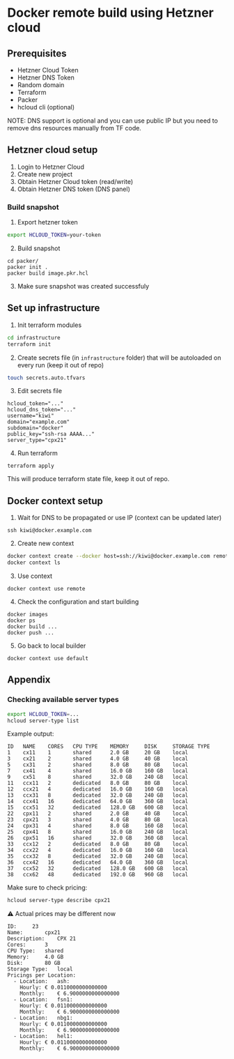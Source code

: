 # Docker remote build using Hetzner cloud

## Prerequisites

* Hetzner Cloud Token
* Hetzner DNS Token
* Random domain
* Terraform
* Packer
* hcloud cli (optional)

NOTE: DNS support is optional and you can use public IP but you need to remove dns resources manually from TF code.

## Hetzner cloud setup

1. Login to Hetzner Cloud
2. Create new project
3. Obtain Hetzner Cloud token (read/write)
4. Obtain Hetzner DNS token (DNS panel)

### Build snapshot

1. Export hetzner token

```sh
export HCLOUD_TOKEN=your-token
```

2. Build snapshot

```
cd packer/
packer init .
packer build image.pkr.hcl
```

3. Make sure snapshot was created successfuly

## Set up infrastructure

1. Init terraform modules

```sh
cd infrastructure
terraform init
```

2. Create secrets file (in `infrastructure` folder) that will be autoloaded on every run (keep it out of repo)

```sh
touch secrets.auto.tfvars
```

3. Edit secrets file

```
hcloud_token="..."
hcloud_dns_token="..."
username="kiwi"
domain="example.com"
subdomain="docker"
public_key="ssh-rsa AAAA..."
server_type="cpx21"
```

4. Run terraform

```
terraform apply
```

This will produce terraform state file, keep it out of repo.

## Docker context setup

1. Wait for DNS to be propagated or use IP (context can be updated later)

```
ssh kiwi@docker.example.com
```

2. Create new context

```sh
docker context create --docker host=ssh://kiwi@docker.example.com remote
docker context ls
```

3. Use context

```
docker context use remote
```

4. Check the configuration and start building

```
docker images
docker ps
docker build ...
docker push ...
```

5. Go back to local builder

```
docker context use default
```

## Appendix

### Checking available server types

```sh
export HCLOUD_TOKEN=...
hcloud server-type list
```

Example output:

```
ID   NAME    CORES   CPU TYPE    MEMORY     DISK     STORAGE TYPE
1    cx11    1       shared      2.0 GB     20 GB    local
3    cx21    2       shared      4.0 GB     40 GB    local
5    cx31    2       shared      8.0 GB     80 GB    local
7    cx41    4       shared      16.0 GB    160 GB   local
9    cx51    8       shared      32.0 GB    240 GB   local
11   ccx11   2       dedicated   8.0 GB     80 GB    local
12   ccx21   4       dedicated   16.0 GB    160 GB   local
13   ccx31   8       dedicated   32.0 GB    240 GB   local
14   ccx41   16      dedicated   64.0 GB    360 GB   local
15   ccx51   32      dedicated   128.0 GB   600 GB   local
22   cpx11   2       shared      2.0 GB     40 GB    local
23   cpx21   3       shared      4.0 GB     80 GB    local
24   cpx31   4       shared      8.0 GB     160 GB   local
25   cpx41   8       shared      16.0 GB    240 GB   local
26   cpx51   16      shared      32.0 GB    360 GB   local
33   ccx12   2       dedicated   8.0 GB     80 GB    local
34   ccx22   4       dedicated   16.0 GB    160 GB   local
35   ccx32   8       dedicated   32.0 GB    240 GB   local
36   ccx42   16      dedicated   64.0 GB    360 GB   local
37   ccx52   32      dedicated   128.0 GB   600 GB   local
38   ccx62   48      dedicated   192.0 GB   960 GB   local
```

Make sure to check pricing:

```sh
hcloud server-type describe cpx21
```

⚠️ Actual prices may be different now

```
ID:		23
Name:		cpx21
Description:	CPX 21
Cores:		3
CPU Type:	shared
Memory:		4.0 GB
Disk:		80 GB
Storage Type:	local
Pricings per Location:
  - Location:	ash:
    Hourly:	€ 0.0110000000000000
    Monthly:	€ 6.9000000000000000
  - Location:	fsn1:
    Hourly:	€ 0.0110000000000000
    Monthly:	€ 6.9000000000000000
  - Location:	nbg1:
    Hourly:	€ 0.0110000000000000
    Monthly:	€ 6.9000000000000000
  - Location:	hel1:
    Hourly:	€ 0.0110000000000000
    Monthly:	€ 6.9000000000000000
```
